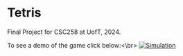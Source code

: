 # Tetris

Final Project for CSC258 at UofT, 2024. 

To see a demo of the game click below:<\br>
[![Simulation](https://img.youtube.com/vi/3h_8-vMZnq8/0.jpg)](https://youtu.be/3h_8-vMZnq8)
